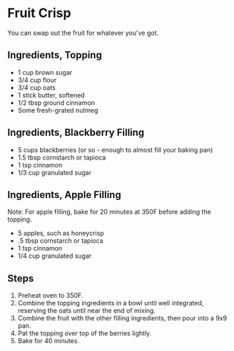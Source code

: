 Fruit Crisp
=======================================
You can swap out the fruit for whatever you've got.

Ingredients, Topping
-----------
* 1 cup brown sugar
* 3/4 cup flour
* 3/4 cup oats
* 1 stick butter, softened
* 1/2 tbsp ground cinnamon
* Some fresh-grated nutmeg

Ingredients, Blackberry Filling
--------------------
* 5 cups blackberries (or so - enough to almost fill your baking pan)
* 1.5 tbsp cornstarch or tapioca
* 1 tsp cinnamon
* 1/3 cup granulated sugar

Ingredients, Apple Filling
--------------------
Note: For apple filling, bake for 20 minutes at 350F before adding the topping.
* 5 apples, such as honeycrisp
* .5 tbsp cornstarch or tapioca
* 1 tsp cinnamon
* 1/4 cup granulated sugar

Steps
-----
1. Preheat oven to 350F.
2. Combine the topping ingredients in a bowl until well integrated, reserving the oats until near the end of mixing.
3. Combine the fruit with the other filling ingredients, then pour into a 9x9 pan.
4. Pat the topping over top of the berries lightly.
5. Bake for 40 minutes.